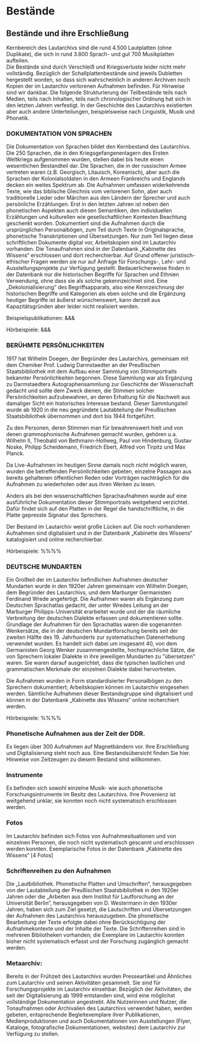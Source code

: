 # Bestände


##	Bestände und ihre Erschließung 

Kernbereich des Lautarchivs sind die rund 4.500 Lautplatten (ohne Duplikate), die sich in rund 3.800 Sprach- und gut 700 Musikplatten aufteilen.   
Die Bestände sind durch Verschleiß und Kriegsverluste leider nicht mehr vollständig. Bezüglich der Schallplattenbestände sind jeweils Dubletten hergestellt worden, so dass sich wahrscheinlich in anderen Archiven noch Kopien der im Lautarchiv verlorenen Aufnahmen befinden. Für Hinweise sind wir dankbar.
Die folgende Strukturierung der Teilbestände teils nach Medien, teils nach Inhalten, teils nach chronologischer Ordnung hat sich in den letzten Jahren verfestigt. In der Geschichte des Lautarchivs existierten aber auch andere Unterteilungen, beispielsweise nach Linguistik, Musik und Phonetik.   

### DOKUMENTATION VON SPRACHEN

Die Dokumentation von Sprachen bildet den Kernbestand des Lautarchivs. Die 250 Sprachen, die in den Kriegsgefangenenlagern des Ersten Weltkriegs aufgenommen wurden, stellen dabei bis heute einen wesentlichen Bestandteil dar. Die Sprachen, die in der russischen Armee vertreten waren (z.B. Georgisch, Litauisch, Koreanisch), aber auch die Sprachen der Kolonialsoldaten in den Armeen Frankreichs und Englands decken ein weites Spektrum ab. Die Aufnahmen umfassen widerkehrende Texte, wie das biblische Gleichnis vom verlorenen Sohn, aber auch traditionelle Lieder oder Märchen aus den Ländern der Sprecher und auch persönliche Erzählungen. Erst in den letzten Jahren ist neben den phonetischen Aspekten auch diesen Semantiken, den individuellen Erzählungen und kulturellen wie gesellschaftlichen Kontexten Beachtung geschenkt worden. Dokumentiert sind die Aufnahmen durch die ursprünglichen Personalbögen, zum Teil durch Texte in Originalsprache, phonetische Transkriptionen und Übersetzungen. Nur zum Teil liegen diese schriftlichen Dokumente digital vor, Arbeitskopien sind im Lautarchiv vorhanden. Die Tonaufnahmen sind in der Datenbank „Kabinette des Wissens“ erschlossen und dort recherchierbar. Auf Grund offener juristisch-ethischer Fragen werden sie nur auf Anfrage für Forschungs-, Lehr- und Ausstellungsprojekte zur Verfügung gestellt. Bedauerlicherweise finden in der Datenbank nur die historischen Begriffe für Sprachen und Ethnien Verwendung, ohne dass sie als solche gekennzeichnet sind. Eine „Dekolonialisierung“ des Begriffsapparats, also eine Kennzeichnung der historischen Begriffe und Kategorien als eben solche und die Ergänzung heutiger Begriffe ist äußerst wünschenswert, kann derzeit aus Kapazitätsgründen aber leider nicht realisiert werden.        

Beispielspublikationen: &&&

Hörbeispiele: &&& 

### BERÜHMTE PERSÖNLICHKEITEN

1917 hat Wilhelm Doegen, der Begründer des Lautarchivs, gemeinsam mit dem Chemiker Prof. Ludwig Darmstaedter an der Preußischen Staatsbibliothek mit dem Aufbau einer Sammlung von Stimmportraits bekannter Persönlichkeiten begonnen. Diese Sammlung war als Ergänzung zu Darmstaedters Autographensammlung zur Geschichte der Wissenschaft gedacht und sollte dem Zweck dienen, die Stimmen solcher Persönlichkeiten aufzubewahren, an deren Erhaltung für die Nachwelt aus damaliger Sicht ein historisches Interesse bestand. Dieser Sammlungsteil wurde ab 1920 in die neu gegründete Lautabteilung der Preußischen Staatsbibliothek übernommen und dort bis 1944 fortgeführt.

Zu den Personen, deren Stimmen man für bewahrenswert hielt und von denen grammophonische Aufnahmen gemacht wurden, gehören u.a. Wilhelm II, Theobald von Bethmann-Hollweg, Paul von Hindenburg, Gustav Noske, Philipp Scheidemann, Friedrich Ebert, Alfred von Tirpitz und Max Planck.

Da Live-Aufnahmen im heutigen Sinne damals noch nicht möglich waren, wurden die betreffenden Persönlichkeiten gebeten, einzelne Passagen aus bereits gehaltenen öffentlichen Reden oder Vorträgen nachträglich für die Aufnahmen zu wiederholen oder aus ihren Werken zu lesen.

Anders als bei den wissenschaftlichen Sprachaufnahmen wurde auf eine ausführliche Dokumentation dieser Stimmportraits weitgehend verzichtet. Dafür findet sich auf den Platten in der Regel die handschriftliche, in die Platte gepresste Signatur des Sprechers.

Der Bestand im Lautarchiv weist große Lücken auf. Die noch vorhandenen Aufnahmen sind digitalisiert und in der Datenbank „Kabinette des Wissens“ katalogisiert und online recherchierbar.

Hörbeispiele: %%%%

### DEUTSCHE MUNDARTEN

Ein Großteil der im Lautarchiv befindlichen Aufnahmen deutscher Mundarten wurde in den 1920er Jahren gemeinsam von Wilhelm Doegen, dem Begründer des Lautarchivs, und dem Marburger Germanisten Ferdinand Wrede angefertigt. Die Aufnahmen waren als Ergänzung zum Deutschen Sprachatlas gedacht, der unter Wredes Leitung an der Marburger Philipps-Universität erarbeitet wurde und der die räumliche Verbreitung der deutschen Dialekte erfassen und dokumentieren sollte. Grundlage der Aufnahmen für den Sprachatlas waren die sogenannten Wenkersätze, die in der deutschen Mundartforschung bereits seit der zweiten Hälfte des 19. Jahrhunderts zur systematischen Datenerhebung verwendet wurden. Es handelt sich dabei um insgesamt 40, von dem Germanisten Georg Wenker zusammengestellte, hochsprachliche Sätze, die von Sprechern lokaler Dialekte in ihre jeweiligen Mundarten zu "übersetzen" waren. Sie waren darauf ausgerichtet, dass die typischen lautlichen und grammatischen Merkmale der einzelnen Dialekte dabei hervortreten.

Die Aufnahmen wurden in Form standardisierter Personalbögen zu den Sprechern dokumentiert; Arbeitskopien können im Lautarchiv eingesehen werden. Sämtliche Aufnahmen dieser Bestandsgruppe sind digitalisiert und können in der Datenbank „Kabinette des Wissens“ online recherchiert werden. 

Hörbeispiele: %%%% 

### Phonetische Aufnahmen aus der Zeit der DDR. 

Es liegen über 300 Aufnahmen auf Magnetbändern vor. Ihre Erschließung und Digitalisierung steht noch aus. Eine Bestandsübersicht finden Sie hier. Hinweise von Zeitzeugen zu diesem Bestand sind willkommen.

### Instrumente

Es befinden sich sowohl einzelne Musik- wie auch phonetische Forschungsintrumente im Besitz des Lautarchivs. Ihre Provenienz ist weitgehend unklar, sie konnten noch nicht systematisch erschlossen werden.  

### Fotos

Im Lautarchiv befinden sich Fotos von Aufnahmesituationen und von einzelnen Personen, die noch nicht systematisch gescannt und erschlossen werden konnten. 
Exemplarische Fotos in der Datenbank „Kabinette des Wissens“ [4 Fotos]

### Schriftenreihen zu den Aufnahmen

Die „Lautbibliothek. Phonetische Platten und Umschriften“, herausgegeben von der Lautabteilung der Preußischen Staatsbibliothek in den 1920er Jahren oder die „Arbeiten aus dem Institut für Lautforschung an der Universität Berlin“, herausgegeben von D. Westermann in den 1930er Jahren, haben sich zum Ziel gesetzt, die Lautschriften und Übersetzungen der Aufnahmen des Lautarchivs herauszugeben. Die phonetische Bearbeitung der Texte erfolgte dabei ohne Berücksichtigung der Aufnahmekontexte und der Inhalte der Texte. Die Schriftenreihen sind in mehreren Bibliotheken vorhanden; die Exemplare im Lautarchiv konnten bisher nicht systematisch erfasst und der Forschung zugänglich gemacht werden.

### Metaarchiv:

Bereits in der Frühzeit des Lautarchivs wurden Presseartikel und Ähnliches zum Lautarchiv und seinen Aktivitäten gesammelt. Sie sind für Forschungsprojekte im Lautarchiv einsehbar. Bezüglich der Aktivitäten, die seit der Digitalisierung ab 1999 entstanden sind, wird eine möglichst vollständige Dokumentation angestrebt. Alle Nutzerinnen und Nutzer, die Tonaufnahmen oder Archivalien des Lautarchivs verwendet haben, werden gebeten, entsprechende Begleitexemplare ihrer Publikationen, Medienproduktionen und auch Dokumentationen von Ausstellungen (Flyer, Kataloge, fotografische Dokumentationen, websites) dem Lautarchiv zur Verfügung zu stellen. 
  

